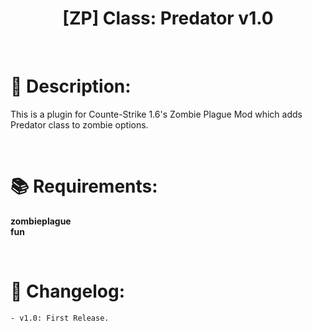 <h1 align="center">[ZP] Class: Predator v1.0</h1>

<br />

# :page_facing_up: Description:
This is a plugin for Counte-Strike 1.6's Zombie Plague Mod which adds Predator class to zombie options.

<br />

# :books: Requirements:
**zombieplague**<br />
**fun**

<br />

# :scroll: Changelog:
    - v1.0: First Release.
